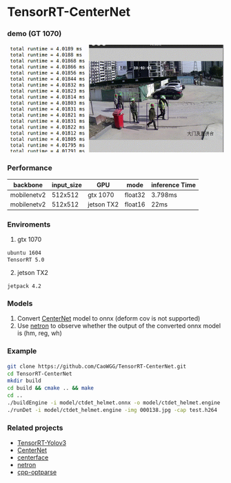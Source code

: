# TensorRT-CenterNet
### demo (GT 1070)
![image](img/show.gif)

### Performance
| backbone       | input_size | GPU      | mode   | inference Time |
|----------------|------------|----------|--------|---------------|
| mobilenetv2    | 512x512    | gtx 1070 |float32 |    3.798ms    |
| mobilenetv2    | 512x512    | jetson TX2|float16 |    22ms      | 

### Enviroments
1. gtx 1070
```
ubuntu 1604
TensorRT 5.0
```
2. jetson TX2
```
jetpack 4.2
```
### Models
1. Convert [CenterNet](https://github.com/xingyizhou/centernet) model to onnx (deform cov is not supported)
2. Use [netron](https://github.com/lutzroeder/netron) to observe whether the output of the converted onnx model is (hm, reg, wh)

### Example
```bash
git clone https://github.com/CaoWGG/TensorRT-CenterNet.git
cd TensorRT-CenterNet
mkdir build
cd build && cmake .. && make
cd ..
./buildEngine -i model/ctdet_helmet.onnx -o model/ctdet_helmet.engine
./runDet -i model/ctdet_helmet.engine -img 000138.jpg -cap test.h264
```

### Related projects
* [TensorRT-Yolov3](https://github.com/lewes6369/TensorRT-Yolov3)
* [CenterNet](https://github.com/xingyizhou/centernet)
* [centerface](https://github.com/Star-Clouds/centerface)
* [netron](https://github.com/lutzroeder/netron)
* [cpp-optparse](https://github.com/weisslj/cpp-optparse)
